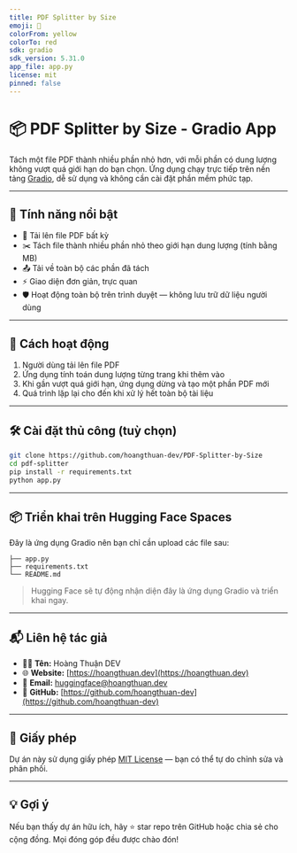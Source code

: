 ```yaml
---
title: PDF Splitter by Size
emoji: 📄
colorFrom: yellow
colorTo: red
sdk: gradio
sdk_version: 5.31.0
app_file: app.py
license: mit
pinned: false
---
```

# 📦 PDF Splitter by Size - Gradio App

Tách một file PDF thành nhiều phần nhỏ hơn, với mỗi phần có dung lượng không vượt quá giới hạn do bạn chọn. Ứng dụng chạy trực tiếp trên nền tảng [Gradio](https://www.gradio.app/), dễ sử dụng và không cần cài đặt phần mềm phức tạp.

---

## 🚀 Tính năng nổi bật

- 📁 Tải lên file PDF bất kỳ
- ✂️ Tách file thành nhiều phần nhỏ theo giới hạn dung lượng (tính bằng MB)
- 📤 Tải về toàn bộ các phần đã tách
- ⚡ Giao diện đơn giản, trực quan
- 🛡️ Hoạt động toàn bộ trên trình duyệt — không lưu trữ dữ liệu người dùng

---

## 🧠 Cách hoạt động

1. Người dùng tải lên file PDF
2. Ứng dụng tính toán dung lượng từng trang khi thêm vào
3. Khi gần vượt quá giới hạn, ứng dụng dừng và tạo một phần PDF mới
4. Quá trình lặp lại cho đến khi xử lý hết toàn bộ tài liệu

---

## 🛠 Cài đặt thủ công (tuỳ chọn)

```bash
git clone https://github.com/hoangthuan-dev/PDF-Splitter-by-Size
cd pdf-splitter
pip install -r requirements.txt
python app.py
```

---

## 📦 Triển khai trên Hugging Face Spaces

Đây là ứng dụng Gradio nên bạn chỉ cần upload các file sau:

```
├── app.py
├── requirements.txt
└── README.md
```

> Hugging Face sẽ tự động nhận diện đây là ứng dụng Gradio và triển khai ngay.

---

## 📬 Liên hệ tác giả

- 👨‍💻 **Tên:** Hoàng Thuận DEV  
- 🌐 **Website:** [https://hoangthuan.dev](https://hoangthuan.dev)  
- 📧 **Email:** huggingface@hoangthuan.dev  
- 🐙 **GitHub:** [https://github.com/hoangthuan-dev](https://github.com/hoangthuan-dev)

---

## 📜 Giấy phép

Dự án này sử dụng giấy phép [MIT License](https://opensource.org/licenses/MIT) — bạn có thể tự do chỉnh sửa và phân phối.

---

## 💡 Gợi ý

Nếu bạn thấy dự án hữu ích, hãy ⭐ star repo trên GitHub hoặc chia sẻ cho cộng đồng. Mọi đóng góp đều được chào đón!
